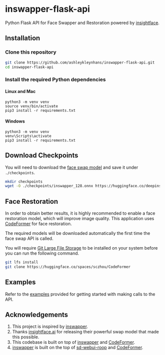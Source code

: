 # inswapper-flask-api

Python Flask API for Face Swapper and Restoration
powered by [insightface](https://github.com/deepinsight/insightface).

## Installation

### Clone this repository

```bash
git clone https://github.com/ashleykleynhans/inswapper-flask-api.git
cd inswapper-flask-api
```

### Install the required Python dependencies

#### Linux and Mac

```
python3 -m venv venv
source venv/bin/activate
pip3 install -r requirements.txt
```

#### Windows

```
python3 -m venv venv
venv\Scripts\activate
pip3 install -r requirements.txt
```

## Download Checkpoints

You will need to download the [face swap model](
https://huggingface.co/deepinsight/inswapper/resolve/main/inswapper_128.onnx) and
save it under `./checkpoints`.

```bash
mkdir checkpoints
wget -O ./checkpoints/inswapper_128.onnx https://huggingface.co/deepinsight/inswapper/resolve/main/inswapper_128.onnx 
```

## Face Restoration

In order to obtain better results, it is highly recommended to enable
a face restoration model, which will improve image quality.
This application uses [CodeFormer](https://github.com/sczhou/CodeFormer)
for face restoration.

The required models will be downloaded automatically the first time
the face swap API is called.

You will require [Git Large File Storage](
https://docs.github.com/en/repositories/working-with-files/managing-large-files/installing-git-large-file-storage)
to be installed on your system before you can run the following command.

```bash
git lfs install
git clone https://huggingface.co/spaces/sczhou/CodeFormer
```

## Examples

Refer to the [examples](./examples) provided for getting started
with making calls to the API.

## Acknowledgements

1. This project is inspired by [inswapper](https://huggingface.co/deepinsight/inswapper/tree/main).
2. Thanks [insightface.ai](https://insightface.ai/) for releasing their powerful swap model that made this possible.
3. This codebase is built on top of [inswapper](https://github.com/haofanwang/inswapper) and [CodeFormer](
   https://huggingface.co/spaces/sczhou/CodeFormer).
4. [inswapper](https://github.com/haofanwang/inswapper) is built on the top of [sd-webui-roop](
   https://github.com/s0md3v/sd-webui-roop) and [CodeFormer](https://huggingface.co/spaces/sczhou/CodeFormer).
